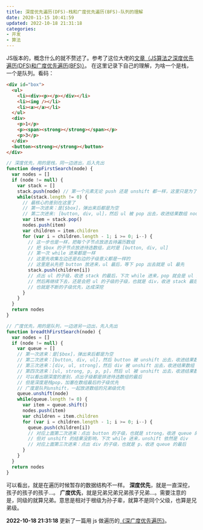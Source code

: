 ```yaml
---
title: 深度优先遍历(DFS)-栈和广度优先遍历(BFS)-队列的理解
date: 2020-11-15 10:41:59
updated: 2022-10-18 21:31:18
categories:
- 开发
- 算法
---
```


JS版本的，概念什么的就不赘述了。参考了这位大佬的[文章（JS算法之深度优先遍历(DFS)和广度优先遍历(BFS)）](https://segmentfault.com/a/1190000018706578)。
在这里记录下自己的理解，为啥一个是栈，一个是队列。看码：

```html
<div id="box">
  <ul>
    <li><div><p></p></div></li>
    <li><img /></li>
    <li><a></a></li>
  </ul>
  <div>
    <p>1</p>
    <p><span><strong></strong></span></p>
    <p>3</p>
  </div>
  <button><strong></strong></button>
</div>

```
```js
// 深度优先，用的是栈，同一边进出，后入先出
function deepFirstSearch(node) {
  var nodes = []
  if (node != null) {
    var stack = []
    stack.push(node) // 第一个元素无论 push 还是 unshift 都一样，这里只是为了相呼应。
    while(stack.length != 0) {
      // 最核心的差别在这里了
      // 第一次进来：是[$box]，弹出来后都是为空
      // 第二次进来: [button, div, ul]，然后 ul 被 pop 出去，收进结果数组 nodes 里
      var item = stack.pop()
      nodes.push(item)
      var children = item.children
      for (var i = children.length - 1; i >= 0; i--) {
        // 这一步也是一样，把每个子节点放进去待遍历数组
        // 把 $box 的子节点放进待选数组，此时是 [button, div, ul]
        // 第一次 while 进来都是一样
        // 这里先收集左边还是右边的子级意义都是一样的
        // 这里是从先把 button 放进来，ul 最后，等下 pop 出去就是 ul 最先
        stack.push(children[i])
        // 点出 ul 的子级，收进 stack 的最后，下次 while 进来，pop 就会是 ul 的子级，也即是 li
        // 然后再继续下去，还是会把 ul 的子级的子级，也就是 div，收进 stack 最后
        // 也就是不断的子级优先，达成深挖
      }
    }
  }
  return nodes
}

// 广度优先，用的是队列，一边进另一边出，先入先出
function breadthFirstSearch(node) {
  var nodes = []
  if (node != null) {
    var queue = []
    // 第一次进来：是[$box]，弹出来后都是为空
    // 第二次进来：[button, div, ul]，然后 button 被 unshift 出去，收进结果数组 nodes 里
    // 第三次进来：[div, ul, strong]，然后 div 被 unshift 出去，收进结果数组 nodes 里
    // 第四次进来：[ul, strong, p, p, p]，然后 ul 被 unshift 出去，收进结果数组 nodes 里
    // 可以看出跟深度的差别，点出子级都是排进待选数组的最后
    // 但是深度是栈pop，加塞在数组最后的子级优先
    // 广度是队列unshift，一起放进数组的兄弟级优先
    queue.unshift(node)
    while(queue.length != 0) {
      var item = queue.shift()
      nodes.push(item)
      var children = item.children
      for (var i = children.length - 1; i >= 0; i--) {
        queue.push(children[i])
        // 对应上面第二次进来：点出 button 的子级，也就是 strong，收进 queue 的最后
        // 但对 unshift 的结果没影响，下次 while 进来，unshift 依然是 div
        // 对应上面第三次进来：点出 div 的子级，也就是 p，收进 queue 的最后
      }
    }
  }
  return nodes
}
```

可以看出，就是在遍历时候暂存的数据结构不一样。
**深度优先**，就是一直深挖，孩子的孩子的孩子...。
**广度优先**，就是兄弟兄弟兄弟孩子兄弟...。需要注意的是，同级的就算兄弟。意思是相对于根级为孙子辈，就算不是同个父级，也算是兄弟级。

**2022-10-18 21:31:18**
更新了一篇用 js 做遍历的[《深广度优先遍历》](/2022/10/18/deepth-breadth-traversal/)。